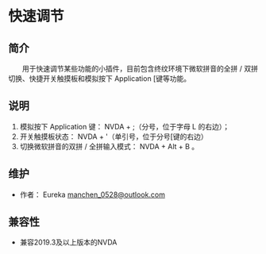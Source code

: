 # 快速调节

## 简介

　　用于快速调节某些功能的小插件，目前包含终纹环境下微软拼音的全拼 / 双拼切换、快捷开关触摸板和模拟按下 Application [键等功能。

## 说明

1. 模拟按下 Application 键： NVDA + ;（分号，位于字母 L 的右边）；
2. 开关触摸板状态： NVDA + '（单引号，位于分号[键的右边）
3. 切换微软拼音的双拼 / 全拼输入模式： NVDA + Alt + B 。

## 维护

* 作者： Eureka <manchen_0528@outlook.com>

## 兼容性

* 兼容2019.3及以上版本的NVDA
